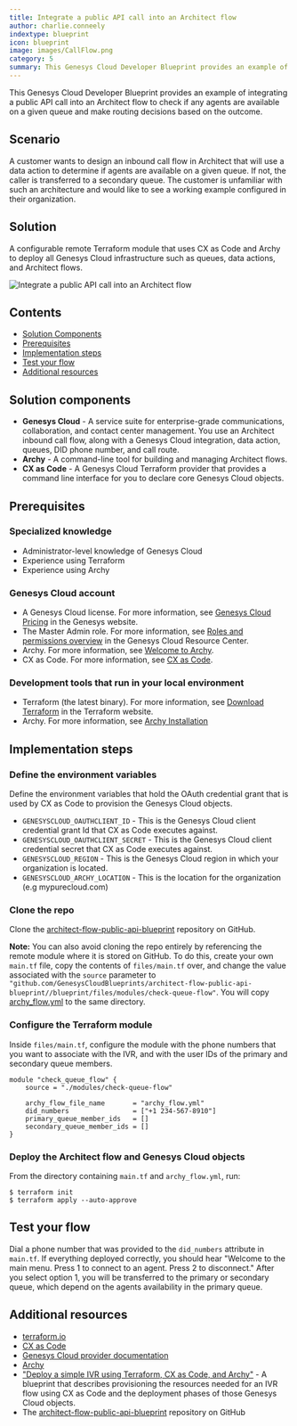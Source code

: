 ```yaml
---
title: Integrate a public API call into an Architect flow
author: charlie.conneely
indextype: blueprint
icon: blueprint
image: images/CallFlow.png
category: 5
summary: This Genesys Cloud Developer Blueprint provides an example of integrating a public API call into an Architect flow to check if any agents are available on a given queue and make routing decisions based on the outcome. 
--- 
```


This Genesys Cloud Developer Blueprint provides an example of integrating a public API call into an Architect flow to check if any agents are available on a given queue and make routing decisions based on the outcome.

## Scenario 

A customer wants to design an inbound call flow in Architect that will use a data action to determine if agents are available on a given queue. If not, the caller is transferred to a secondary queue. The customer is unfamiliar with such an architecture and would like to see a working example configured in their organization. 

## Solution

A configurable remote Terraform module that uses CX as Code and Archy to deploy all Genesys Cloud infrastructure such as queues, data actions, and Architect flows. 

![Integrate a public API call into an Architect flow](images/CallFlow.png "Integrate a public API call into an Architect flow")

## Contents

* [Solution Components](#solution-components "Goes to the Solution Components section")
* [Prerequisites](#prerequisites "Goes to the Prerequisites section")
* [Implementation steps](#implementation-steps "Goes to the Implementation steps section")
* [Test your flow](#test-your-flow "Goes to the testing section")
* [Additional resources](#additional-resources "Goes to the Additional resources section")

## Solution components

* **Genesys Cloud** - A service suite for enterprise-grade communications, collaboration, and contact center management. You use an Architect inbound call flow, along with a Genesys Cloud integration, data action, queues, DID phone number, and call route.
* **Archy** - A command-line tool for building and managing Architect flows.
* **CX as Code** - A Genesys Cloud Terraform provider that provides a command line interface for you to declare core Genesys Cloud objects.

## Prerequisites

### Specialized knowledge

* Administrator-level knowledge of Genesys Cloud
* Experience using Terraform
* Experience using Archy

### Genesys Cloud account

* A Genesys Cloud license. For more information, see [Genesys Cloud Pricing](https://www.genesys.com/pricing "Opens the Genesys Cloud pricing page") in the Genesys website.
* The Master Admin role. For more information, see [Roles and permissions overview](https://help.mypurecloud.com/?p=24360 "Opens the Roles and permissions overview article") in the Genesys Cloud Resource Center.
* Archy. For more information, see [Welcome to Archy](https://developer.genesys.cloud/devapps/archy/ "Goes to the Welcome to Archy page").
* CX as Code. For more information, see [CX as Code](https://developer.genesys.cloud/api/rest/CX-as-Code/ "Opens the CX as Code page").

### Development tools that run in your local environment
- Terraform (the latest binary). For more information, see [Download Terraform](https://www.terraform.io/downloads.html "Opens the Download Terraform page") in the Terraform website.
- Archy. For more information, see [Archy Installation](https://developer.genesys.cloud/devapps/archy/install "Opens the Archy Installation page") 

## Implementation steps

### Define the environment variables

Define the environment variables that hold the OAuth credential grant that is used by CX as Code to provision the Genesys Cloud objects.

- `GENESYSCLOUD_OAUTHCLIENT_ID` - This is the Genesys Cloud client credential grant Id that CX as Code executes against.
- `GENESYSCLOUD_OAUTHCLIENT_SECRET` - This is the Genesys Cloud client credential secret that CX as Code executes against.
- `GENESYSCLOUD_REGION` - This is the Genesys Cloud region in which your organization is located.
- `GENESYSCLOUD_ARCHY_LOCATION` - This is the location for the organization (e.g mypurecloud.com)

### Clone the repo

Clone the [architect-flow-public-api-blueprint](https://github.com/GenesysCloudBlueprints/architect-flow-public-api-blueprint "Opens the project repository on GitHub") repository on GitHub.

**Note:** You can also avoid cloning the repo entirely by referencing the remote module where it is stored on GitHub. To do this, create your own `main.tf` file, copy the contents of `files/main.tf` over, and change the value associated with the `source` parameter to `"github.com/GenesysCloudBlueprints/architect-flow-public-api-blueprint//blueprint/files/modules/check-queue-flow"`. You will copy [archy_flow.yml](https://github.com/GenesysCloudBlueprints/architect-flow-public-api-blueprint/blob/main/blueprint/files/archy_flow.yml "Opens the exported Archy file in the project repository on GitHub") to the same directory. 

### Configure the Terraform module

Inside `files/main.tf`, configure the module with the phone numbers that you want to associate with the IVR, and with the user IDs of the primary and secondary queue members.
 
```hcl
module "check_queue_flow" {
    source = "./modules/check-queue-flow"

    archy_flow_file_name       = "archy_flow.yml"
    did_numbers                = ["+1 234-567-8910"]
    primary_queue_member_ids   = []
    secondary_queue_member_ids = []
}
```

### Deploy the Architect flow and Genesys Cloud objects

From the directory containing `main.tf` and `archy_flow.yml`, run:

```console
$ terraform init
$ terraform apply --auto-approve
```

## Test your flow

Dial a phone number that was provided to the `did_numbers` attribute in `main.tf`. If everything deployed correctly, you should hear "Welcome to the main menu. Press 1 to connect to an agent. Press 2 to disconnect." After you select option 1, you will be transferred to the primary or secondary queue, which depend on the agents availability in the primary queue. 

## Additional resources

* [terraform.io](https://terraform.io "Opens www.terraform.io") 
* [CX as Code](https://developer.genesys.cloud/api/rest/CX-as-Code/ "Opens the CX as Code page in the dev center") 
* [Genesys Cloud provider documentation](https://registry.terraform.io/providers/MyPureCloud/genesyscloud/latest/docs "Opens the Genesys Cloud provider docs on registry.terraform.io") 
* [Archy](https://developer.genesys.cloud/devapps/archy/ "Opens the Archy documentation in the dev center") 
* ["Deploy a simple IVR using Terraform, CX as Code, and Archy"](https://developer.genesys.cloud/blueprints/simple-ivr-deploy-with-cx-as-code-blueprint/ "Opens a blueprint on the dev center") - A blueprint that describes provisioning the resources needed for an IVR flow using CX as Code and the deployment phases of those Genesys Cloud objects. 
* The [architect-flow-public-api-blueprint](https://github.com/GenesysCloudBlueprints/architect-flow-public-api-blueprint "Opens the project repository on GitHub") repository on GitHub